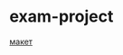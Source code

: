 # exam-project

[макет](https://www.figma.com/file/KPg6cTGwvySfw09hqBE0qM/Sweetdeli---40%2B-screens-Website-Wireframe-Kit-(Mobile-%26-Desktop)-[Free]-(Community)?type=design&node-id=0-1&mode=design&t=k7PhkpSLggK5xQ14-0)